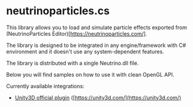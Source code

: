 # neutrinoparticles.cs
This library allows you to load and simulate particle effects exported from (NeutrinoParticles Editor)[https://neutrinoparticles.com/].

The library is designed to be integrated in any engine/framework with C# environment and it doesn't use any system-dependent features. 

The library is distributed with a single Neutrino.dll file.

Below you will find samples on how to use it with clean OpenGL API.

Currently available integrations:
* [Unity3D official plugin](/distrib-unity/) ([https://unity3d.com/](https://unity3d.com/)


